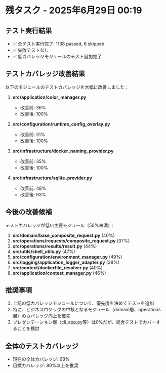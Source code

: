 # 残タスク - 2025年6月29日 00:19

## テスト実行結果
- ✅ 全テスト実行完了: 1138 passed, 6 skipped
- ✅ 失敗テストなし
- ✅ 低カバレッジモジュールのテスト追加完了

## テストカバレッジ改善結果
以下のモジュールのテストカバレッジを大幅に改善しました：

1. **src/application/color_manager.py**
   - 改善前: 36%
   - 改善後: 100%

2. **src/configuration/runtime_config_overlay.py**
   - 改善前: 31%
   - 改善後: 100%

3. **src/infrastructure/docker_naming_provider.py**
   - 改善前: 35%
   - 改善後: 100%

4. **src/infrastructure/sqlite_provider.py**
   - 改善前: 48%
   - 改善後: 93%

## 今後の改善候補
テストカバレッジが低い主要モジュール（50%未満）：

1. **src/domain/base_composite_request.py** (40%)
2. **src/operations/requests/composite_request.py** (37%)
3. **src/operations/results/result.py** (44%)
4. **src/utils/shell_utils.py** (47%)
5. **src/configuration/environment_manager.py** (49%)
6. **src/logging/application_logger_adapter.py** (38%)
7. **src/context/dockerfile_resolver.py** (40%)
8. **src/application/contest_manager.py** (46%)

## 推奨事項
1. 上記の低カバレッジモジュールについて、優先度を決めてテストを追加
2. 特に、ビジネスロジックの中核となるモジュール（domain層、operations層）のカバレッジ向上を優先
3. プレゼンテーション層（cli_app.py等）は0%だが、統合テストでカバーすることを検討

## 全体のテストカバレッジ
- 現在の全体カバレッジ: 68%
- 目標カバレッジ: 80%以上を推奨